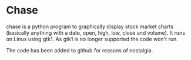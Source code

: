 # Chase

chase is a python program to graphically display stock market charts (basically anything with a date, open, high, low, close and volume). It runs on Linux using gtk1. As gtk1 is no longer supported the code won't run.

The code has been added to github for reasons of nostalgia.